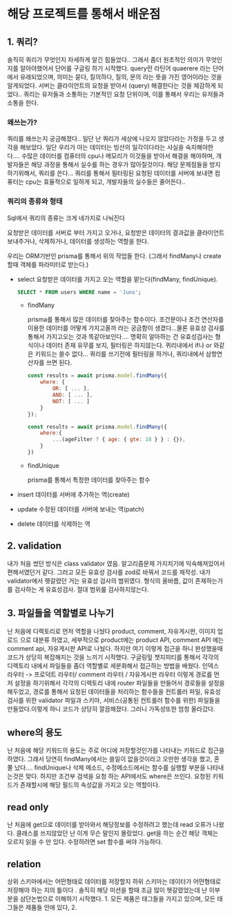 # 해당 프로젝트를 통해서 배운점


## 1. 쿼리?

솔직히 쿼리가 무엇인지 자세하게 알긴 힘들었다.. 그래서 좀더 원초적인 의미가 무엇인지를 알아야했어서 단어를 구글링 하기 시작했다. query란 라틴어 quaerere 라는 단어에서 유래되었으며, 의미는 묻다, 질의하다, 질의, 문의 라는 뜻을 가진 영어이라는 것을 알게되었다. 서버는 클라이언트의 요청을 받아서 (query) 해결한다는 것을 체감하게 되었다.. 쿼리는 유저들과 소통하는 기본적인 요청 단위이며, 이를 통해서 우리는 유저들과 소통을 한다.

### 왜쓰는가?

쿼리를 왜쓰는지 궁금해졌다.. 일단 난 쿼리가 세상에 나오지 않았다라는 가정을 두고 생각을 해보았다. 일단 우리가 아는 데이터는 빙산의 일각이다라는 사실을 숙지해야한다.... 수많은 데이터를 컴퓨터의 cpu나 메모리가 이것들을 받아서 해결을 해야하며, 개발자들은 해당 과정을 통해서 실수를 하는 경우가 많아질것이다. 
해당 문제점들을 방지하기위해서, 쿼리를 쓴다... 쿼리를 통해서 필터링된 요청된 데이터를 서버에 보내면 컴퓨터는 cpu는 효율적으로 일하게 되고, 개발자들의 실수들은 줄어든다.. 

### 쿼리의 종류와 형태

Sql에서 쿼리의 종류는 크게 네가지로 나눠진다

요청받은 데이터를 서버로 부터 가지고 오거나, 요청받은 데이터의 결과값을 클라이언트 보내주거나, 삭제하거나, 데이터를 생성하는 역할을 한다.

우리는 ORM기반인 prisma를 통해서 위의 작업들 한다. (그래서 findMany나 create할때 객체를 파라미터로 받는다.)

* select 
    요청받은 데이터를 가지고 오는 역할을 맡는다(findMany, findUnique).
    ```sql
    SELECT * FROM users WHERE name = 'Juno'; 
    ```
    * findMany 

        prisma를 통해서 많은 데이터를 찾아주는 함수이다. 조건문이나 조건 연산자를 이용한 데이터를 어떻게 가지고올까 라는 궁금함이 생겼다...물론 유효성 검사를 통해서 가지고오는 것과 똑같아보인다.... 명확히 알아하는 건 유효성검사는 형식이나 데이터 존재 유무를 보지, 필터링은 하지않는다. 퀴리내에서 if나 or 와같은 키워드는 쓸수 없다... 쿼리를 쓰기전에 필터링을 하거나, 쿼리내에서 삼항연산자를 쓰면 된다.

        ```js
        const results = await prisma.model.findMany({
            where: {
                OR: [ ... ],
                AND: [ ... ],
                NOT: [ ... ]
            }
        });
        ```  

        ```js
        const results = await prisma.model.findMany({
            where:{
                ...(ageFilter ? { age: { gte: 18 } } : {}),
            }
        })
        ```
    * findUnique 
        
        prisma를 통해서 특정한 데이터를 찾아주는 함수

* insert
    데이터를 서버에 추가하는 역(create)

* update
    수정된 데이터를 서버에 보내는 역(patch)

* delete
    데이터를 삭제하는 역


## 2. validation

내가 처음 썼던 방식은 class validator 였음. 알고리즘문제 가지치기에 익숙해져있어서 편해서였던거 같다. 그러고 모든 유효성 검사를 zod로 바꿔서 코드를 재작성. 내가 validator에서 헷갈렸던 거는 유효성 검사의 범위였다. 형식의 올바름, 값이 존재하는가를 검사하는 게 유효성검사. 절대 범위룰 검사하지않는다.

## 3. 파일들을 역할별로 나누기

난 처음에 디렉토리로 먼저 역할을 나눴다 product, comment, 자유게시판, 이미지 업로드 으로 대분류 하였고, 세부적으로 product에는 product API, comment API 에는 comment api, 자유게시판 API로 나눴다. 하지만 여기 이렇게 접근을 하니 완성했을때 코드가 상당히 복잡해지는 것을 느끼기 시작했다. 구글링밒 챗지피티를 통해서 각각의 디렉토리 내에서 파일들을 좀더 역할별로 세분화해서 접근하는 방법을 배웠다. 인덱스 라우터 -> 프로덕트 라우터/ comment 라우터 / 자유게시판 라우터 이렇게 경로를 먼저 설정을 하기위해서 각각의 디렉토리 내에 router 파일들을 만들어서 경로들을 설정을해두었고, 경로를 통해서 요청된 데이터들을 처리하는 함수들을 컨트롤러 파일, 유효성 검사를 위한 validator 파일과 스키마, 서비스(공통된 컨트롤러 함수를 위한) 파일들을 만들었다.이렇게 하니 코드가 상당히 깔끔해졌다. 그러니 가독성또한 엄청 올라갔다.

## where의 용도

난 처음에 해당 키워드의 용도는 주로 어디에 저장할것인가를 나타내는 키워드로 접근을 하였다. 그래서 당연히 findMany에서는 쓸일이 없을것이라고 오만한 생각을 했고, 혼쭐 났다.... findUnique나 삭제 메소드, 수정메소드에서는 함수를 실행할 부분을 나타내는것은 맞다. 하지만 조건부 검색을 요청 하는 API에서도 where은 쓰인다. 요청된 키워드가 존재할시에 해당 필드의 속성값을 가지고 오는 역할이다.

## read only 
난 처음에 get으로 데이터를 받아와서 해당정보를 수정하려고 했는데 read 오류가 나왔다. 클래스를 쓰지않았던 난 이게 무슨 말인지 몰랐었다. get을 하는 순간 해당 객체는 오르지 읽을 수 만 있다. 수정하려면 set 함수를 써야 가능하다.


## relation 

상위 스키마에서는 어떤형태로 데이터를 저장할지 하위 스키마는 데이터가 어떤형태로 저장해야 하는 지의 틀이다 . 솔직히 해당 미션을 할때 조금 많이 헷갈렸었는데 난 이부분을 삼단논법으로 이해하기 시작했다. 1. 모든 제품은 태그들을 가지고 있으며, 모든 태그들은 제품들 안에 있다, 2. 